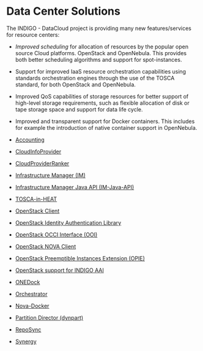 # Data Center Solutions

The INDIGO - DataCloud project is providing many new features/services for resource centers: 
* *Improved scheduling* for allocation of resources by the popular open source Cloud platforms. OpenStack and OpenNebula. This provides both better scheduling algorithms and support for spot-instances.
* Support for improved IaaS resource orchestration capabilities using standards  orchestration engines through the use of the TOSCA standard, for both OpenStack and OpenNebula.
* Improved QoS capabilities of storage resources for better support of high-level storage requirements, such as flexible allocation of disk or tape storage space and support for data life cycle.
* Improved and transparent support for Docker containers. This includes for example the introduction of native container support in OpenNebula. 

* [Accounting](accounting1.md)
* [CloudInfoProvider](cip1.md)
* [CloudProviderRanker](cpr1.md)
* [Infrastructure Manager (IM)](im1.md)
* [Infrastructure Manager Java API (IM-Java-API)](imjavaapi1.md)
* [TOSCA-in-HEAT](heat-translator1.md) 
* [OpenStack Client](python-osclient1.md)
* [OpenStack Identity Authentication Library](indigo1/keystone_library1.md)
* [OpenStack OCCI Interface (OOI)](ooi1.md)
* [OpenStack NOVA Client](python-nova1.md) 
* [OpenStack Preemptible Instances Extension (OPIE)](opie1.md)
* [OpenStack support for INDIGO AAI](keyston_aai1.md)
* [ONEDock](onedock1.md)
* [Orchestrator](orchestrator1.md)
* [Nova-Docker](nova-docker1.md)
* [Partition Director (dynpart)](dynpart1.md)
* [RepoSync](reposync1.md)
* [Synergy](synergy1.md) 

